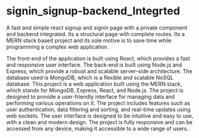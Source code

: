 # signin_signup-backend_Integrted
A fast and simple react signup and signin page with a private component and backend integrated. Its a structural page with complete routes.
Its a MERN stack based project and its sole motive is to save time while programming a complex web application.

The front-end of the application is built using React, which provides a fast and responsive user interface. The back-end is built using Node.js and Express, which provide a robust and scalable server-side architecture. The database used is MongoDB, which is a flexible and scalable NoSQL database. This project is a web application built using the MERN stack, which stands for MongoDB, Express, React, and Node.js. The project is designed to provide a user-friendly interface for managing data and performing various operations on it. 
The project includes features such as user authentication, data filtering and sorting, and real-time updates using web sockets. The user interface is designed to be intuitive and easy to use, with a clean and modern design. The project is fully responsive and can be accessed from any device, making it accessible to a wide range of users. 
